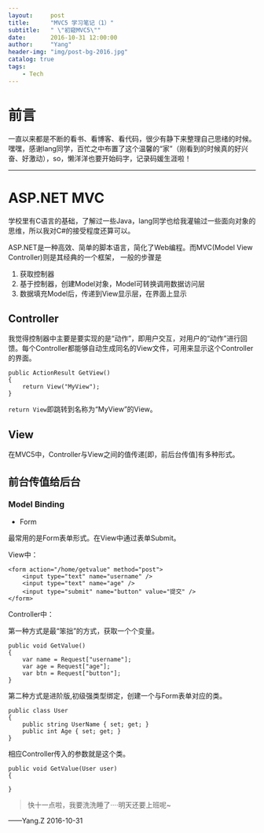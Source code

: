```yaml
---
layout:     post
title:      "MVC5 学习笔记（1）"
subtitle:   " \"初窥MVC5\""
date:       2016-10-31 12:00:00
author:     "Yang"
header-img: "img/post-bg-2016.jpg"
catalog: true
tags:
    - Tech
---
```


# 前言

一直以来都是不断的看书、看博客、看代码，很少有静下来整理自己思绪的时候。嘿嘿，感谢lang同学，百忙之中布置了这个温馨的“家”（刚看到的时候真的好兴奋、好激动），so，懒洋洋也要开始码字，记录码媛生涯啦！

---

# ASP.NET MVC
学校里有C语言的基础，了解过一些Java，lang同学也给我灌输过一些面向对象的思维，所以我对C#的接受程度还算可以。


ASP.NET是一种高效、简单的脚本语言，简化了Web编程。而MVC(Model View Controller)则是其经典的一个框架，
一般的步骤是
1. 获取控制器
2. 基于控制器，创建Model对象，Model可转换调用数据访问层
3. 数据填充Model后，传递到View显示层，在界面上显示

## Controller

我觉得控制器中主要是要实现的是“动作”，即用户交互，对用户的“动作”进行回馈。每个Controller都能够自动生成同名的View文件，可用来显示这个Controller的界面。

```
public ActionResult GetView()
{
    return View("MyView");
}
```


<code>return View</code>即跳转到名称为“MyView”的View。

## View

在MVC5中，Controller与View之间的值传递[即，前后台传值]有多种形式。
## 前台传值给后台


### Model Binding

* Form

最常用的是Form表单形式。在View中通过表单Submit。

View中：

```
<form action="/home/getvalue" method="post">
    <input type="text" name="username" />
    <input type="text" name="age" />
    <input type="submit" name="button" value="提交" />
</form>
```

Controller中：

第一种方式是最“笨拙”的方式，获取一个个变量。

```
public void GetValue()
{
    var name = Request["username"];
    var age = Request["age"];
    var btn = Request["button"];
}
```

第二种方式是进阶版,初级强类型绑定，创建一个与Form表单对应的类。

```
public class User
{
    public string UserName { set; get; }
    public int Age { set; get; }
}
```

相应Controller传入的参数就是这个类。

```
public void GetValue(User user)
{

}
```


> 快十一点啦，我要洗洗睡了····明天还要上班呢~

——Yang.Z 2016-10-31
